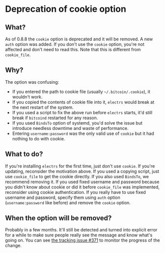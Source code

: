 # Deprecation of cookie option

## What?

As of 0.8.8 the `cookie` option is deprecated and it will be removed.
A new `auth` option was added.
If you don't use the `cookie` option, you're not affected and don't need to read this.
Note that this is different from `cookie_file`.

## Why?

The option was confusing:

* If you entered the path to cookie file (usually `~/.bitcoin/.cookie`), it wouldn't work.
* If you copied the contents of cookie file into it, `electrs` would break at the next restart of the system.
* If you used a script to fix the above run before `electrs` starts, it'd still break if `bitcoind` restarted for any reason.
* If you used `BindsTo` option of systemd, you'd solve the issue but introduce needless downtime and waste of performance.
* Entering `username:password` was the only valid use of `cookie` but it had nothing to do with cookie.

## What to do?

If you're installing `electrs` for the first time, just don't use `cookie`.
If you're updating, reconsider the motivation above.
If you used a copying script, just use `cookie_file` to get the cookie directly.
If you also used `BindsTo`, we recommend removing it.
If you used fixed username and password because you didn't know about cookie or did it before `cookie_file` was implemented, reconsider using cookie authentication.
If you really have to use fixed username and password, specify them using `auth` option (`username:password` like before) and remove the `cookie` option.

## When the option will be removed?

Probably in a few months.
It'll still be detected and turned into explicit error for a while to make sure people really see the message and know what's going on.
You can see [the tracking issue #371](https://github.com/romanz/electrs/issues/371) to monitor the progress of the change.
